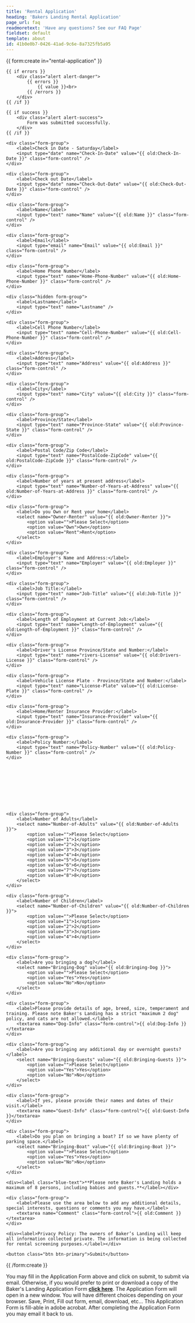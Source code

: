 ```yaml
---
title: 'Rental Application'
heading: 'Bakers Landing Rental Application'
page_url: faq
readmoretext: 'Have any questions? See our FAQ Page'
fieldset: default
template: about
id: 41b0e0b7-0426-41ad-9c6e-8a7325fb5a95
---
```

<article class="content">
{{ form:create in="rental-application" }}

    {{ if errors }}
        <div class="alert alert-danger">
            {{ errors }}
                {{ value }}<br>
            {{ /errors }}
        </div>
    {{ /if }}

    {{ if success }}
        <div class="alert alert-success">
            Form was submitted successfully.
        </div>
    {{ /if }}

    <div class="form-group">
        <label>Check in Date - Saturday</label>
        <input type="date" name="Check-In-Date" value="{{ old:Check-In-Date }}" class="form-control" />
    </div>

    <div class="form-group">
        <label>Check out Date</label>
        <input type="date" name="Check-Out-Date" value="{{ old:Check-Out-Date }}" class="form-control" />
    </div>

    <div class="form-group">
        <label>Name</label>
        <input type="text" name="Name" value="{{ old:Name }}" class="form-control" />
    </div>

    <div class="form-group">
        <label>Email</label>
        <input type="email" name="Email" value="{{ old:Email }}" class="form-control" />
    </div>

    <div class="form-group">
        <label>Home Phone Number</label>
        <input type="text" name="Home-Phone-Number" value="{{ old:Home-Phone-Number }}" class="form-control" />
    </div>

    <div class="hidden form-group">
        <label>Lastname</label>
        <input type="text" name="Lastname" />
    </div>

    <div class="form-group">
        <label>Cell Phone Number</label>
        <input type="text" name="Cell-Phone-Number" value="{{ old:Cell-Phone-Number }}" class="form-control" />
    </div>

    <div class="form-group">
        <label>Address</label>
        <input type="text" name="Address" value="{{ old:Address }}" class="form-control" />
    </div>

    <div class="form-group">
        <label>City</label>
        <input type="text" name="City" value="{{ old:City }}" class="form-control" />
    </div>

    <div class="form-group">
        <label>Province/State</label>
        <input type="text" name="Province-State" value="{{ old:Province-State }}" class="form-control" />
    </div>

    <div class="form-group">
        <label>Postal Code/Zip Code</label>
        <input type="text" name="PostalCode-ZipCode" value="{{ old:PostalCode-ZipCode }}" class="form-control" />
    </div>

    <div class="form-group">
        <label>Number of years at present address</label>
        <input type="text" name="Number-of-Years-at-Address" value="{{ old:Number-of-Years-at-Address }}" class="form-control" />
    </div>

    <div class="form-group">
        <label>Do you Own or Rent your home</label>
        <select name="Owner-Renter" value="{{ old:Owner-Renter }}">
            <option value="">Please Select</option>
            <option value="Own">Own</option>
            <option value="Rent">Rent</option>
        </select>
    </div>

    <div class="form-group">
        <label>Employer's Name and Address:</label>
        <input type="text" name="Employer" value="{{ old:Employer }}" class="form-control" />
    </div>

    <div class="form-group">
        <label>Job Title:</label>
        <input type="text" name="Job-Title" value="{{ old:Job-Title }}" class="form-control" />
    </div>

    <div class="form-group">
        <label>Length of Employment at Current Job:</label>
        <input type="text" name="Length-of-Employment" value="{{ old:Length-of-Employment }}" class="form-control" />
    </div>

    <div class="form-group">
        <label>Driver's License Province/State and Number:</label>
        <input type="text" name="rivers-License" value="{{ old:Drivers-License }}" class="form-control" />
    </div>

    <div class="form-group">
        <label>Vehicle License Plate - Province/State and Number:</label>
        <input type="text" name="License-Plate" value="{{ old:License-Plate }}" class="form-control" />
    </div>

    <div class="form-group">
        <label>Home/Renter Insurance Provider:</label>
        <input type="text" name="Insurance-Provider" value="{{ old:Insurance-Provider }}" class="form-control" />
    </div>

    <div class="form-group">
        <label>Policy Number:</label>
        <input type="text" name="Policy-Number" value="{{ old:Policy-Number }}" class="form-control" />
    </div>










    <div class="form-group">
        <label>Number of Adults</label>
        <select name="Number-of-Adults" value="{{ old:Number-of-Adults }}">
            <option value="">Please Select</option>
            <option value="1">1</option>
            <option value="2">2</option>
            <option value="3">3</option>
            <option value="4">4</option>
            <option value="5">5</option>
            <option value="6">6</option>
            <option value="7">7</option>
            <option value="8">8</option>
        </select>
    </div>

    <div class="form-group">
        <label>Number of Children</label>
        <select name="Number-of-Children" value="{{ old:Number-of-Children }}">
            <option value="">Please Select</option>
            <option value="1">1</option>
            <option value="2">2</option>
            <option value="3">3</option>
            <option value="4">4</option>
        </select>
    </div>

    <div class="form-group">
        <label>Are you bringing a dog?</label>
        <select name="Bringing-Dog" value="{{ old:Bringing-Dog }}">
            <option value="">Please Select</option>
            <option value="Yes">Yes</option>
            <option value="No">No</option>
        </select>
    </div>

    <div class="form-group">
        <label>Please provide details of age, breed, size, temperament and training. Please note Baker's Landing has a strict "maximum 2 dog" policy, and cats are not allowed.</label>
        <textarea name="Dog-Info" class="form-control">{{ old:Dog-Info }}</textarea>
    </div>

    <div class="form-group">
        <label>Are you bringing any additional day or overnight guests?</label>
        <select name="Bringing-Guests" value="{{ old:Bringing-Guests }}">
            <option value="">Please Select</option>
            <option value="Yes">Yes</option>
            <option value="No">No</option>
        </select>
    </div>

    <div class="form-group">
        <label>If yes, please provide their names and dates of their visit.</label>
        <textarea name="Guest-Info" class="form-control">{{ old:Guest-Info }}</textarea>
    </div>

    <div class="form-group">
        <label>Do you plan on bringing a boat? If so we have plenty of parking space.</label>
        <select name="Bringing-Boat" value="{{ old:Bringing-Boat }}">
            <option value="">Please Select</option>
            <option value="Yes">Yes</option>
            <option value="No">No</option>
        </select>
    </div>

    <div><label class="blue-text">**Please note Baker's Landing holds a maximum of 8 persons, including babies and guests.**</label></div>

    <div class="form-group">
        <label>Please use the area below to add any additional details, special interests, questions or comments you may have.</label>
        <textarea name="Comment" class="form-control">{{ old:Comment }}</textarea>
    </div>

    <div><label>Privacy Policy: The owners of Baker’s Landing will keep all information collected private. The information is being collected for rental screening purposes.</label></div>

    <button class="btn btn-primary">Submit</button>

{{ /form:create }}
</article>
</article>
</section>
<section class="regular">
<article class="content rounded p-3 bright-blue-bg">
 <p class="white-text">You may fill in the Application Form above and click on submit, to submit via email. Otherwise, if you would prefer to print or download a copy of the Baker's Landing Application Form <a href="/Bakers-Landing-Application-Form.pdf"><strong>click here</strong></a>. The Application Form will open in a new window. You will have different choices depending on your browser. Save, Print, Fill out form, email, download, etc… This Application Form is fill-able in adobe acrobat. After completing the Application Form you may email it back to us.</p>
</article>
</section>
